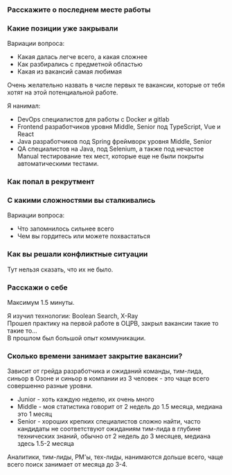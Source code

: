 ### Расскажите о последнем месте работы
### Какие позиции уже закрывали
Вариации вопроса:
- Какая далась легче всего, а какая сложнее
- Как разбирались с предметной областью
- Какая из вакансий самая любимая

Очень желательно назвать в числе первых те вакансии, которые от тебя хотят на этой потенциальной работе.

Я нанимал:
- DevOps специалистов для работы с Docker и gitlab
- Frontend разработчиков уровня Middle, Senior под TypeScript, Vue и React
- Java разработчиков под Spring фреймворк уровня Middle, Senior
- QA специалистов на Java, под Selenium, а также под нечастое Manual тестирование тех мест, которые еще не были покрыты автоматическими тестами.
### Как попал в рекрутмент
### С какими сложностями вы сталкивались
Вариации вопроса:
- Что запомнилось сильнее всего
- Чем вы гордитесь или можете похвастаться
### Как вы решали конфликтные ситуации
Тут нельзя сказать, что их не было.
### Расскажи о себе
Максимум 1.5 минуты.

Я изучил технологии: Boolean Search, X-Ray\
Прошел практику на первой работе в ОЦРВ, закрыл вакансии такие то такие то...\
В прошлом был большой опыт коммуникации.
### Сколько времени занимает закрытие вакансии?
Зависит от грейда разработчика и ожиданий команды, тим-лида, синьор в Озоне и синьор в компании из 3 человек - это чаще всего совершенно разные уровни.
- Junior - хоть каждую неделю, их очень много
- Middle - моя статистика говорит от 2 недель до 1.5 месяца, медиана это 1 месяц
- Senior - хороших крепких специалистов сложно найти, часто кандидаты не соответствуют ожиданиям тим-лида в глубине технических знаний, обычно от 2 недель до 3 месяцев, медиана здесь 1.5-2 месяца

Аналитики, тим-лиды, PM'ы, тех-лиды, нанимаются дольше всего, чаще всего поиск занимает от месяца до 3-4.
